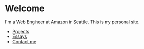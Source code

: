 # Welcome

I'm a Web Engineer at Amazon in Seattle.
This is my personal site.

- [Projects](/blog/projects)
- [Essays](/blog/essays)
- [Contact me](/blog/contact)
